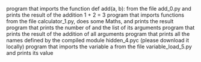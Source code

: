 program that imports the function def add(a, b): from the file add_0.py and prints the result of the addition 1 + 2 = 3
program that imports functions from the file calculator_1.py, does some Maths, and prints the result
program that prints the number of and the list of its arguments
program that prints the result of the addition of all arguments
program that prints all the names defined by the compiled module hidden_4.pyc (please download it locally)
program that imports the variable a from the file variable_load_5.py and prints its value
